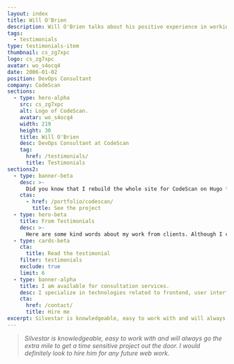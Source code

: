 ```yaml
---
layout: index
title: Will O'Brien
description: Will O'Brien talks about his positive experience in working with Silvestar Bistrović.
tags:
  - testimonials
type: testimonials-item
thumbnail: cs_zg7xpc
logo: cs_zg7xpc
avatar: wo_s4ocq4
date: 2006-01-02
position: DevOps Consultant
company: CodeScan
sections:
  - type: hero-alpha
    src: cs_zg7xpc
    alt: Logo of CodeScan.
    avatar: wo_s4ocq4
    width: 219
    height: 30
    title: Will O'Brien
    desc: DevOps Consultant at CodeScan
    tag:
      href: /testimonials/
      title: Testimonials
sections2:
  - type: banner-beta
    desc: >-
      Did you know that I rebuild the whole site for CodeScan on Hugo framework?
    ctas:
      - href: /portfolio/codescan/
        title: See the project
  - type: hero-beta
    title: From Testimonials
    desc: >-
      Here are some kind words about my work from clients. Although I collaborated with clients from more than 10 countries, most of them come from **The United States**.
  - type: cards-beta
    cta:
      title: Read the testimonial
    filter: testimonials
    exclude: true
    limit: 6
  - type: banner-alpha
    title: I am available for consultation services.
    desc: I specialize in technologies related to frontend, user interface, and website development.
    cta:
      href: /contact/
      title: Hire me
excerpt: Silvestar is knowledgeable, easy to work with and will always go the extra mile...
---
```


> _Silvestar is knowledgeable, easy to work with and will always go the extra mile to get a time sensitive project out the door. I would definitely look to hire him for any future web work._
